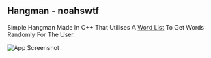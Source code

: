 
## Hangman - noahswtf

Simple Hangman Made In C++ That Utilises A [Word List](https://raw.githubusercontent.com/dolph/dictionary/master/enable1.txt) To Get Words Randomly For The User.

![App Screenshot](https://cdn.upload.systems/uploads/x8TCWrxg.png)

